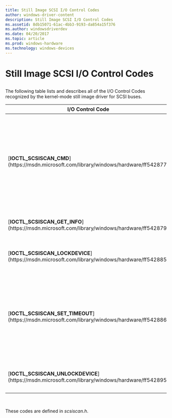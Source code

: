 ```yaml
---
title: Still Image SCSI I/O Control Codes
author: windows-driver-content
description: Still Image SCSI I/O Control Codes
ms.assetid: 8db15071-61ac-4bb3-9193-da854a15f376
ms.author: windowsdriverdev
ms.date: 04/20/2017
ms.topic: article
ms.prod: windows-hardware
ms.technology: windows-devices
---
```


# Still Image SCSI I/O Control Codes


## <a href="" id="ddk-still-image-scsi-i-o-control-codes-si"></a>


The following table lists and describes all of the I/O Control Codes recognized by the kernel-mode still image driver for SCSI buses.

<table>
<colgroup>
<col width="50%" />
<col width="50%" />
</colgroup>
<thead>
<tr class="header">
<th>I/O Control Code</th>
<th>Description</th>
</tr>
</thead>
<tbody>
<tr class="odd">
<td><p>[<strong>IOCTL_SCSISCAN_CMD</strong>](https://msdn.microsoft.com/library/windows/hardware/ff542877)</p></td>
<td><p>Creates a customized SCSI control descriptor block and sends it to the kernel-mode still image driver for SCSI buses.</p></td>
</tr>
<tr class="even">
<td><p>[<strong>IOCTL_SCSISCAN_GET_INFO</strong>](https://msdn.microsoft.com/library/windows/hardware/ff542879)</p></td>
<td><p>Returns device information.</p></td>
</tr>
<tr class="odd">
<td><p>[<strong>IOCTL_SCSISCAN_LOCKDEVICE</strong>](https://msdn.microsoft.com/library/windows/hardware/ff542885)</p></td>
<td><p>Reserved for use by Microsoft.</p></td>
</tr>
<tr class="even">
<td><p>[<strong>IOCTL_SCSISCAN_SET_TIMEOUT</strong>](https://msdn.microsoft.com/library/windows/hardware/ff542886)</p></td>
<td><p>Modifies the time-out value used by the kernel-mode still image driver for SCSI buses when it accesses a device.</p></td>
</tr>
<tr class="odd">
<td><p>[<strong>IOCTL_SCSISCAN_UNLOCKDEVICE</strong>](https://msdn.microsoft.com/library/windows/hardware/ff542895)</p></td>
<td><p>Reserved for use by Microsoft.</p></td>
</tr>
</tbody>
</table>

 

These codes are defined in *scsiscan.h*.

 

 




